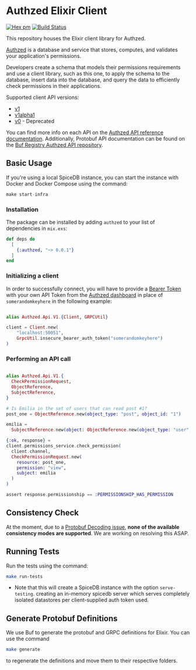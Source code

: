 # Authzed Elixir Client

[![Hex pm](http://img.shields.io/hexpm/v/authzed.svg?style=flat)](https://hex.pm/packages/authzed)
[![Build Status](https://github.com/goodhamgupta/authzed_ex/actions/workflows/main.yml/badge.svg)](https://github.com/goodhamgupta/authzed_ex/actions)

This repository houses the Elixir client library for Authzed.

[Authzed] is a database and service that stores, computes, and validates your application's permissions.

Developers create a schema that models their permissions requirements and use a client library, such as this one, to apply the schema to the database, insert data into the database, and query the data to efficiently check permissions in their applications.

Supported client API versions:
- [v1](https://docs.authzed.com/reference/api#authzedapiv1)
- [v1alpha1](https://docs.authzed.com/reference/api#authzedapiv1alpha1)
- [v0](https://docs.authzed.com/reference/api#authzedapiv0) - Deprecated

You can find more info on each API on the [Authzed API reference documentation].
Additionally, Protobuf API documentation can be found on the [Buf Registry Authzed API repository].

[Authzed]: https://authzed.com
[Authzed API Reference documentation]: https://docs.authzed.com/reference/api
[Buf Registry Authzed API repository]: https://buf.build/authzed/api/docs/main

## Basic Usage

If you're using a local SpiceDB instance, you can start the instance with Docker and Docker Compose using the command:

```ex
make start-infra
```

### Installation

The package can be installed by adding `authzed` to your list of dependencies in `mix.exs`:

```elixir
def deps do
  [
    {:authzed, "~> 0.0.1"}
  ]
end
```

### Initializing a client

In order to successfully connect, you will have to provide a [Bearer Token] with your own API Token from the [Authzed dashboard] in place of `somerandomkeyhere` in the following example:

[Bearer Token]: https://datatracker.ietf.org/doc/html/rfc6750#section-2.1
[Authzed Dashboard]: https://app.authzed.com

```ex

alias Authzed.Api.V1.{Client, GRPCUtil}

client = Client.new(
    "localhost:50051",
    GrpcUtil.insecure_bearer_auth_token("somerandomkeyhere")
)
```

### Performing an API call

```ex

alias Authzed.Api.V1.{
  CheckPermissionRequest,
  ObjectReference,
  SubjectReference,
}

# Is Emilia in the set of users that can read post #1?
post_one = ObjectReference.new(object_type: "post", object_id: "1")

emilia =
  SubjectReference.new(object: ObjectReference.new(object_type: "user", object_id: "emilia"))

{:ok, response} =
client.permissions_service.check_permission(
  client.channel,
  CheckPermissionRequest.new(
    resource: post_one,
    permission: "view",
    subject: emilia
  )
)

assert response.permissionship == :PERMISSIONSHIP_HAS_PERMISSION
```

## Consistency Check

At the moment, due to a [Protobuf Decoding issue](https://github.com/goodhamgupta/authzed_ex/issues/1), **none of the available consistency modes are supported**. We are working on resolving this ASAP.

## Running Tests

Run the tests using the command:

```sh
make run-tests
```

- Note that this will create a SpiceDB instance with the option `serve-testing`. creating an in-memory spicedb server which serves completely isolated datastores per client-supplied auth token used.

## Generate Protobuf Definitions

We use Buf to generate the protobuf and GRPC definitions for Elixir. You can use the command

```sh
make generate
```

to regenerate the definitions and move them to their respective folders.
